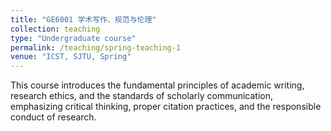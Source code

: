 ```yaml
---
title: "GE6001 学术写作、规范与伦理"
collection: teaching
type: "Undergraduate course"
permalink: /teaching/spring-teaching-1
venue: "ICST, SJTU, Spring"
---
```


This course introduces the fundamental principles of academic writing, research ethics, and the standards of scholarly communication, emphasizing critical thinking, proper citation practices, and the responsible conduct of research.